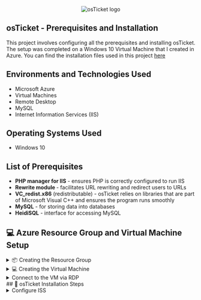 <p align="center">
<img src="https://i.imgur.com/Clzj7Xs.png" alt="osTicket logo"/>
</p>

<h2>osTicket - Prerequisites and Installation</h2>
This project involves configuring all the prerequisites and installing osTicket. The setup was completed on a Windows 10 Virtual Machine that I created in Azure. You can find the installation files used in this project <a href=https://drive.google.com/uc?export=download&id=1b3RBkXTLNGXbibeMuAynkfzdBC1NnqaD>here</a>

<h2>Environments and Technologies Used</h2>

- Microsoft Azure
- Virtual Machines
- Remote Desktop
- MySQL
- Internet Information Services (IIS)

<h2>Operating Systems Used </h2>

- Windows 10

<h2>List of Prerequisites</h2>

- <b>PHP manager for IIS</b> - ensures PHP is correctly configured to run IIS
- <b>Rewrite module </b> - facilitates URL rewriting and redirect users to URLs
- <b>VC_redist.x86</b> (redistributable) - osTicket relies on libraries that are part of Microsoft Visual C++ and ensures the program runs smoothly
- <b>MySQL</b> - for storing data into databases
- <b>HeidiSQL</b> - interface for accessing MySQL 


## 💻 Azure Resource Group and Virtual Machine Setup

<details>
  <summary>📦 Creating the Resource Group </summary>

- I'll navigate to the Azure Portal and click or search for `Resource Groups`.

  ![2025-01-06 11_20_48-Window](https://github.com/user-attachments/assets/c5d5eee0-7df2-4cf4-9a71-396e7c7ebb89)

- On the Resource Group page I'll click `Create` at the top-left.

  ![2025-01-06 11_23_38-Window](https://github.com/user-attachments/assets/8d197474-33c9-4162-ad74-392986fb3249)

- I'll select my Azure subscription and name the Resource Group `rg-osticket`, set the Region to `East US 2`, then click `Review + Create`.

  ![2025-01-06 11_27_08-Window](https://github.com/user-attachments/assets/96334a91-91c2-4102-8893-b89c0442ec91)

- And finally, click `Create` again.

  ![2025-01-06 11_29_05-Window](https://github.com/user-attachments/assets/74840e04-9959-4307-9a63-2a1ee6f5a151)

- The Resource Group has been created. In the next section, I will set up the virtual machine.

</details>

<details>
  <summary>💻 Creating the Virtual Machine</summary>

- On the Azure Portal, I'll search for `Virtual Machines`.

  ![2025-01-06 11_58_58-Window](https://github.com/user-attachments/assets/7b49b5b6-0448-48ad-9a98-740b48903939)

- On the Virtual Machine page, I'll click `Create` on the top-left, then select `Azure Virtual Machine`.

  ![2025-01-06 12_01_45-Window](https://github.com/user-attachments/assets/62e95754-35bc-4334-ab1b-651e15280ebd)

- On the create page, I'll select the Resource Group that I just created `rg-osticket`, and name the VM `osticket-vm`.

  ![2025-01-06 12_06_24-Window](https://github.com/user-attachments/assets/ae2eb56f-68f8-47bc-83ca-92dad2c922fe)

- I'll select `Windows 10 Pro (22H2)` as the image.

  ![2025-01-06 12_09_44-Window](https://github.com/user-attachments/assets/5feef9a2-d693-4c2e-9dc9-8e02fc450eb1)

- Then I'll select `Standard_D2s_v4 - 2vcpus, 8 GiB memory` as the VM size.

  ![2025-01-06 12_11_35-Window](https://github.com/user-attachments/assets/0425cced-59c7-4604-a743-b7d2526b8e1e)

- Enter a username and password, agree to the licensing terms, and leave all other settings, such as disk, network, and others, at their default values. Click `Review + Create`, then click `Create`.

  ![2025-01-06 12_16_13-Window](https://github.com/user-attachments/assets/b3c8c8b5-fd4d-40b9-8d3b-bf2641681533)

- The VM has been created.

  ![2025-01-06 12_26_01-Window](https://github.com/user-attachments/assets/a14f14e0-09e8-47dc-a43b-1b3aeee4de06)

</details>

<details>
  <summary>Connect to the VM via RDP</summary>

- Now that the VM has been created, I'll connect to it using RDP. To do this, I need the Public IP Address. In the Azure Portal, navigate to Virtual Machines, select `osticket-vm`, and copy the Public IP Address.

  ![2025-01-06 12_47_24-Window](https://github.com/user-attachments/assets/0acc73fc-c07d-412f-a6ad-708f9902ab3a)

- On my Host Machine, I'll click `Start` and type `Remote Desktop`, then click `Remote Desktop Connection`.

 - I'll click `Show Options`, input the IP Address and username, then click `Connect`.

  ![2025-01-06 12_56_43-Window](https://github.com/user-attachments/assets/4999dad2-8aee-4acb-867d-769651b2696e)

- Input the password and click `OK`

  ![2025-01-06 12_58_55-Window](https://github.com/user-attachments/assets/1042ae72-10b6-43e7-b60e-af909c1fb8e2)

- Click `Yes` to trust the certificate.

  ![2025-01-06 12_59_17-Window](https://github.com/user-attachments/assets/c66072ec-cea3-4d64-aed9-45d87627e9cd)

- I'm now logged into the VM

  ![2025-01-06 13_02_47-Window](https://github.com/user-attachments/assets/f1eeecb0-1463-424c-99fd-918f923e5895)



</details>
## 🎫 osTicket Installation Steps

<details>
  <summary>Configure ISS</summary>
</details>
